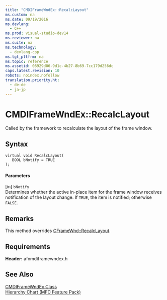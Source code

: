 ```yaml
---
title: "CMDIFrameWndEx::RecalcLayout"
ms.custom: na
ms.date: 09/19/2016
ms.devlang: 
  - C++
ms.prod: visual-studio-dev14
ms.reviewer: na
ms.suite: na
ms.technology: 
  - devlang-cpp
ms.tgt_pltfrm: na
ms.topic: reference
ms.assetid: 08929d06-9d1c-4b27-8b69-7cc179d256dc
caps.latest.revision: 10
robots: noindex,nofollow
translation.priority.ht: 
  - de-de
  - ja-jp
---
```

# CMDIFrameWndEx::RecalcLayout
Called by the framework to recalculate the layout of the frame window.  
  
## Syntax  
  
```  
virtual void RecalcLayout(  
   BOOL bNotify = TRUE  
);  
```  
  
#### Parameters  
 [in] `bNotify`  
 Determines whether the active in-place item for the frame window receives notification of the layout change. If `TRUE`, the item is notified; otherwise `FALSE`.  
  
## Remarks  
 This method overrides [CFrameWnd::RecalcLayout](../vs140/CFrameWnd--RecalcLayout.md).  
  
## Requirements  
 **Header:** afxmdiframewndex.h  
  
## See Also  
 [CMDIFrameWndEx Class](../vs140/CMDIFrameWndEx-Class.md)   
 [Hierarchy Chart (MFC Feature Pack)](../vs140/Hierarchy-Chart.md)